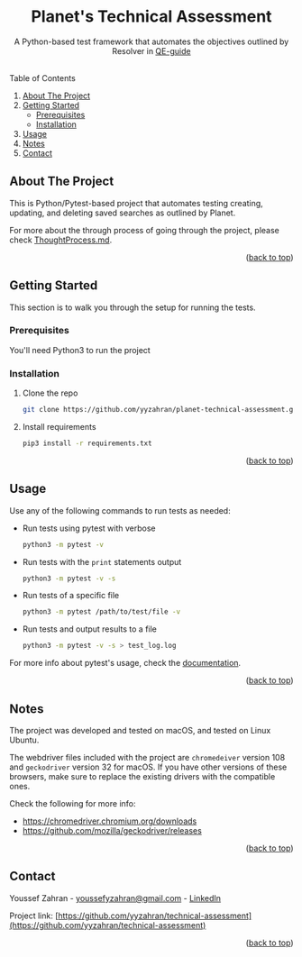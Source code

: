 <a name="readme-top"></a>
<h1 align="center">Planet's Technical Assessment</h1>

  <p align="center">
    A Python-based test framework that automates the objectives outlined by Resolver in <a href="https://github.com/yyzahran/planet-technical-assessment/blob/master/QE_Guide.pdf">QE-guide</a>
    <br />
    <br />
  </p>
</div>

<!-- TABLE OF CONTENTS -->
  <summary>Table of Contents</summary>
  <ol>
    <li>
      <a href="#about-the-project">About The Project</a>
    </li>
    <li>
      <a href="#getting-started">Getting Started</a>
      <ul>
        <li><a href="#prerequisites">Prerequisites</a></li>
        <li><a href="#installation">Installation</a></li>
      </ul>
    </li>
    <li><a href="#usage">Usage</a></li>
    <li><a href="#notes">Notes</a></li>
    <li><a href="#contact">Contact</a></li>
  </ol>

<!-- ABOUT THE PROJECT -->
## About The Project

This is Python/Pytest-based project that automates testing creating, updating, and deleting saved searches as outlined by Planet.

For more about the through process of going through the project, please check <a href="https://github.com/yyzahran/planet-technical-assessment/blob/master/ThoughtProcess.md">ThoughtProcess.md</a>.

<p align="right">(<a href="#readme-top">back to top</a>)</p>

<!-- GETTING STARTED -->
## Getting Started

This section is to walk you through the setup for running the tests.

### Prerequisites

You'll need Python3 to run the project

### Installation

1. Clone the repo
   ```sh
   git clone https://github.com/yyzahran/planet-technical-assessment.git
   ```
2. Install requirements
   ```sh
   pip3 install -r requirements.txt
   ```

<p align="right">(<a href="#readme-top">back to top</a>)</p>

<!-- USAGE EXAMPLES -->
## Usage

Use any of the following commands to run tests as needed:
- Run tests using pytest with verbose
   ```sh
   python3 -m pytest -v
   ```
- Run tests with the `print` statements output
   ```sh
   python3 -m pytest -v -s
   ```
- Run tests of a specific file
   ```sh
   python3 -m pytest /path/to/test/file -v
   ```
- Run tests and output results to a file
   ```sh
   python3 -m pytest -v -s > test_log.log
   ```

For more info about pytest's usage, check the [documentation](https://docs.pytest.org/en/6.2.x/usage.html).

<p align="right">(<a href="#readme-top">back to top</a>)</p>

## Notes

The project was developed and tested on macOS, and tested on Linux Ubuntu.

The webdriver files included with the project are `chromedeiver` version 108 and `geckodriver` version 32 for macOS. If you have other versions of these browsers, make sure to replace the existing drivers with the compatible ones.

Check the following for more info:
- https://chromedriver.chromium.org/downloads
- https://github.com/mozilla/geckodriver/releases

<p align="right">(<a href="#readme-top">back to top</a>)</p>

<!-- CONTACT -->
## Contact

Youssef Zahran - youssefyzahran@gmail.com - [LinkedIn](https://www.linkedin.com/in/youssef-zahran-15894772/)

Project link: [https://github.com/yyzahran/technical-assessment](https://github.com/yyzahran/technical-assessment)

<p align="right">(<a href="#readme-top">back to top</a>)</p>
